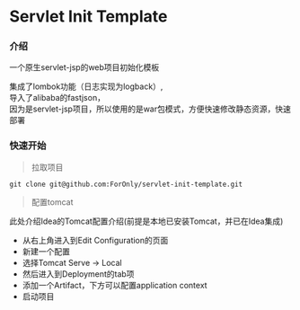 # Servlet Init Template

### 介绍

一个原生servlet-jsp的web项目初始化模板

集成了lombok功能（日志实现为logback）, <br>
导入了alibaba的fastjson，<br>
因为是servlet-jsp项目，所以使用的是war包模式，方便快速修改静态资源，快速部署

### 快速开始

> 拉取项目

```text
git clone git@github.com:ForOnly/servlet-init-template.git
```

> 配置tomcat

此处介绍Idea的Tomcat配置介绍(前提是本地已安装Tomcat，并已在Idea集成)

- 从右上角进入到Edit Configuration的页面
- 新建一个配置
- 选择Tomcat Serve ->  Local
- 然后进入到Deployment的tab项
- 添加一个Artifact，下方可以配置application context
- 启动项目




